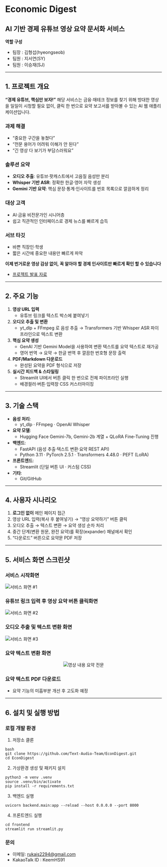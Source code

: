 # Economic Digest
## AI 기반 경제 유튜브 영상 요약 문서화 서비스  
**역할 구성**  
- 팀장 : 김형섭(hyeongseob)  
- 팀원 : 지서연(SY)
- 팀원 : 이승재(SJ)

---

## 1. 프로젝트 개요  
**“경제 유튜브, 핵심만 보자!”**
해당 서비스는 금융·재테크 정보를 찾기 위해 방대한 영상을 일일이 시청할 필요 없이,
클릭 한 번으로 요약 보고서를 받아볼 수 있는 AI 웹 애플리케이션입니다. 


### 과제 해결
- “중요한 구간을 놓쳤다”  
- “전문 용어가 어려워 이해가 안 된다”  
- “긴 영상 다 보기가 부담스러워요” 


### 솔루션 요약 
- **오디오 추출**: 유튜브·팟캐스트에서 고음질 음성만 분리
- **Whisper 기반 ASR**: 정확한 한글·영어 자막 생성
- **Gemini 기반 요약**: 핵심 문장·통계·인사이트를 번호 목록으로 깔끔하게 정리 


### 대상 고객
- AI·금융 비전문가인 시니어층
- 쉽고 직관적인 인터페이스로 경제 뉴스를 빠르게 습득 


### 서브 타깃
- 바쁜 직장인·학생
- 짧은 시간에 중요한 내용만 빠르게 파악  


**이제 번거로운 영상 감상 없이, 꼭 알아야 할 경제 인사이트만 빠르게 확인 할 수 있습니다**


- <a href = "https://www.canva.com/design/DAGgAvj-nkA/yyMAhf4EtcO8BrEba_aiuA/view?utm_content=DAGgAvj-nkA&utm_campaign=designshare&utm_medium=link2&utm_source=uniquelinks&utlId=hb6bc8602bc"> 프로젝트 발표 자료 </a>
---

## 2. 주요 기능  
1. **영상 URL 입력**  
   - 유튜브 링크를 텍스트 박스에 붙여넣기  
2. **오디오 추출 및 변환**  
   - yt_dlp + FFmpeg 로 음성 추출 → Transformers 기반 Whisper ASR 파이프라인으로 텍스트 변환  
3. **핵심 요약 생성**  
   - GenAI 기반 Gemini Model을 사용하여 변환 텍스트를 요약 텍스트로 재가공 
   - 영어 번역 → 요약 → 한글 번역 후 깔끔한 번호형 문장 출력  
4. **PDF/Markdown 다운로드**  
   - 완성된 요약을 PDF 형식으로 저장
5. **실시간 피드백 & 스타일링**  
   - Streamlit UI에서 버튼 클릭 한 번으로 전체 파이프라인 실행  
   - 배경컬러·버튼·입력창 CSS 커스터마이징

---

## 3. 기술 스택  
- **음성 처리**:  
  - yt_dlp · FFmpeg · OpenAI Whisper  
- **요약 모델**:  
  - Hugging Face Gemini-7b, Gemini-2b 계열 + QLoRA Fine-Tuning 진행
- **백엔드**:  
  - FastAPI (음성 추출·텍스트 변환·요약 REST API)  
  - Python 3.11 · PyTorch 2.5.1 · Transformers 4.48.0 · PEFT (LoRA)  
- **프론트엔드**:  
  - Streamlit (단일 버튼 UI · 커스텀 CSS)  
- **기타**:  
  - Git/GitHub

---

## 4. 사용자 시나리오  
1. **로그인 없이** 메인 페이지 접근  
2. 영상 URL 입력(복사 후 붙여넣기) → “영상 요약하기” 버튼 클릭  
3. 오디오 추출 → 텍스트 변환 → 요약 생성 순차 처리
4. 중간 단계(변환 원문, 완전 요약)를 확장(expander) 패널에서 확인  
5. “다운로드” 버튼으로 요약문 PDF 저장  

---

## 5. 서비스 화면 스크린샷
### 서비스 시작화면
![서비스 화면 #1](/assets/image_frontend_screenshot0.png)

### 유튜브 링크 입력 후 영상 요약 버튼 클릭화면
![서비스 화면 #2](/assets/image_frontend_screenshot1_1.png)

### 오디오 추출 및 텍스트 변환 화면
![서비스 화면 #3](/assets/image_frontend_screenshot2.png)

### 요약 텍스트 변환 화면
<p align="center">
  <img src="/assets/image_frontend_screenshot3.png" alt="영상 내용 요약 전문">
</p>

### 요약 텍스트 PDF 다운로드
- 요약 기능의 미흡부분 개선 후 고도화 예정
---

## 6. 설치 및 실행 방법

### 로컬 개발 환경  
1. 저장소 클론  
```
bash
git clone https://github.com/Text-Audio-Team/EconDigest.git
cd EconDigest
```


2. 가상환경 생성 및 패키지 설치
```
python3 -m venv .venv
source .venv/bin/activate
pip install -r requirements.txt
```

3. 백엔드 실행
```
uvicorn backend.main:app --reload --host 0.0.0.0 --port 8000
```

4. 프론트엔드 실행
```
cd frontend
streamlit run streamlit.py
```

### 문의  
- 이메일: rukais2294@gmail.com
- KakaoTalk ID : KeemHS91
